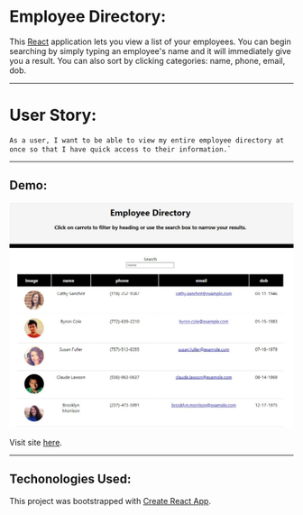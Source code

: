 # Employee Directory:

This <a href="https://reactjs.org/"> React</a> application lets you view a list of your employees. You can begin searching by simply typing an employee's name and it will immediately give you a result. You can also sort by clicking categories: name, phone, email, dob.

---

# User Story:
```
As a user, I want to be able to view my entire employee directory at once so that I have quick access to their information.`
```
---

## Demo:
![Employee Directory Screenshot](./src/assets/img/screenshot.JPG)

Visit site <a href="https://jeanhern81.github.io/React-Employee-Directory/">here</a>.

---

## Techonologies Used:

This project was bootstrapped with [Create React App](https://github.com/facebook/create-react-app).
